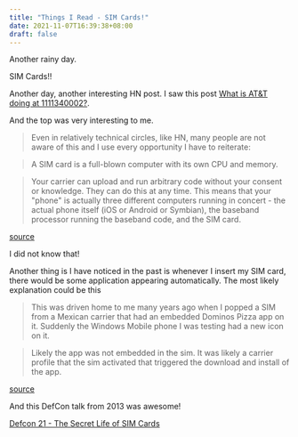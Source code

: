 ```yaml
---
title: "Things I Read - SIM Cards!"
date: 2021-11-07T16:39:38+08:00
draft: false
---
```


Another rainy day.

SIM Cards!!

Another day, another interesting HN post.
I saw this post [What is AT&T doing at 1111340002?](https://news.ycombinator.com/item?id=29135559).

And the top was very interesting to me.

> Even in relatively technical circles, like HN, many people are not aware of this and I use every opportunity I have to reiterate:

> A SIM card is a full-blown computer with its own CPU and memory.

> Your carrier can upload and run arbitrary code without your consent or knowledge. They can do this at any time.
This means that your "phone" is actually three different computers running in concert - the actual phone itself (iOS or Android or Symbian), the baseband processor running the baseband code, and the SIM card.

[source](https://news.ycombinator.com/item?id=29136245)

I did not know that!

Another thing is I have noticed in the past is whenever I insert my SIM card, there would be some application appearing automatically.
The most likely explanation could be this

> This was driven home to me many years ago when I popped a SIM from a Mexican carrier that had an embedded Dominos Pizza app on it. Suddenly the Windows Mobile phone I was testing had a new icon on it.

> Likely the app was not embedded in the sim. It was likely a carrier profile that the sim activated that triggered the download and install of the app.

[source](https://news.ycombinator.com/item?id=29137257)

And this DefCon talk from 2013 was awesome!

[Defcon 21 - The Secret Life of SIM Cards](https://www.youtube.com/watch?v=31D94QOo2gY)
